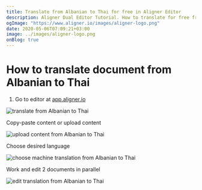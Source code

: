 ```yaml
---
title: Translate from Albanian to Thai for free in Aligner Editor
description: Aligner Dual Editor Tutorial. How to translate for free from Albanian to Thai. Aligner is multilingual document management platform. 
ogImage: "https://www.aligner.io/images/aligner-logo.png"
date: 2020-05-06T07:09:21+03:00
image: ../images/aligner-logo.png
onBlog: true
---
```


# How to translate document from Albanian to Thai

1. Go to editor at [app.aligner.io](https://app.aligner.io "Aligner App web page")

![translate from Albanian to Thai](../aligner-blank-editor.png "translate from Albanian to Thai")

Copy-paste content or upload content

![upload content from Albanian to Thai](../aligner-uploaded-document.png "upload content from Albanian to Thai")

Choose desired language

![choose machine translation from Albanian to Thai](../aligner-language-dropdown.png "choose machine translation from Albanian to Thai")

Work and edit 2 documents in parallel

![edit translation from Albanian to Thai](../aligner-double-sitded-editor.png "edit translation from Albanian to Thai")

